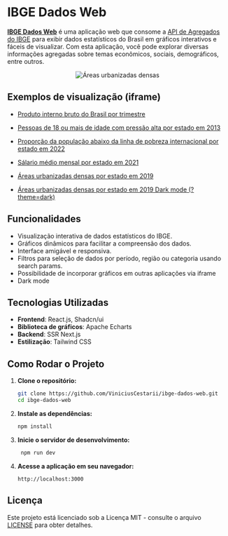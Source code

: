 # IBGE Dados Web

[**IBGE Dados Web**](https://ibge-dados-web.vercel.app/) é uma aplicação web que consome a [API de Agregados do IBGE](https://servicodados.ibge.gov.br/api/docs/agregados) para exibir dados estatísticos do Brasil em gráficos interativos e fáceis de visualizar. Com esta aplicação, você pode explorar diversas informações agregadas sobre temas econômicos, sociais, demográficos, entre outros.

<div align="center">
   
![Áreas urbanizadas densas](https://github.com/user-attachments/assets/5a59e9a1-3c54-476e-b618-8d0e2542ba5b)

</div>

## Exemplos de visualização (iframe)

- [Produto interno bruto do Brasil por trimestre](https://ibge-dados-web.vercel.app/frame?pesquisa=ST&agregado=2072&variavel=933&periodos=202401,202304,202303,202302,202301,202204,202203,202202,202201,202104,202103,202102,202101,202004,202003,202002,202001,201904,201903,201902,201901,201804,201803,201802,201801,201704,201703,201702,201701,201604,201603,201602,201601,201504,201503,201502,201501,201404,201403,201402,201401,201304,201303,201302,201301,201204,201203,201202,201201,201104,201103,201102,201101,201004,201003,201002,201001,200904,200903,200902,200901,200804,200803,200802,200801,200704,200703,200702,200701,200604,200603,200602,200601,200504,200503,200502,200501,200404,200403,200402,200401,200304,200303,200302,200301,200204,200203,200202,200201,200104,200103,200102,200101,200004,200003,200002,200001&nivelGeografico=N1&locais=1)

- [Pessoas de 18 ou mais de idade com pressão alta por estado em 2013](https://ibge-dados-web.vercel.app/frame?pesquisa=XN&agregado=8499&variavel=12426&periodos=2013&nivelGeografico=N3&locais=25,26,24,23,41,51,52,53,50,43,42,35,33,32,31,29,28,27,22,21,17,16,15,14,13,12,11)

- [Proporção da população abaixo da linha de pobreza internacional por estado em 2022](https://ibge-dados-web.vercel.app/frame?pesquisa=C2&agregado=5817&variavel=9617&nivelGeografico=N3&locais=11%2C12%2C13%2C14%2C15%2C16%2C17%2C21%2C22%2C23%2C24%2C25%2C26%2C27%2C28%2C29%2C31%2C32%2C33%2C35%2C41%2C42%2C43%2C50%2C51%2C52%2C53&periodos=2022)

- [Sálario médio mensal por estado em 2021](https://ibge-dados-web.vercel.app/frame?pesquisa=CL&agregado=1685&variavel=1606&periodos=2021&nivelGeografico=N3&locais=11,12,13,14,15,16,17,21,22,23,24,25,26,27,28,29,31,32,33,35,41,42,43,50,51,52,53)

- [Áreas urbanizadas densas por estado em 2019](https://ibge-dados-web.vercel.app/frame?pesquisa=D5&agregado=8418&variavel=12747&periodos=2019&nivelGeografico=N3&locais=11,12,13,14,15,16,17,21,22,23,24,25,27,52,53,51,26,28,29,31,32,33,35,42,43,41,50)

- [Áreas urbanizadas densas por estado em 2019 Dark mode (?theme=dark)](https://ibge-dados-web.vercel.app/frame?pesquisa=D5&agregado=8418&variavel=12747&periodos=2019&nivelGeografico=N3&locais=11,12,13,14,15,16,17,21,22,23,24,25,27,52,53,51,26,28,29,31,32,33,35,42,43,41,50&theme=dark)

## Funcionalidades

- Visualização interativa de dados estatísticos do IBGE.
- Gráficos dinâmicos para facilitar a compreensão dos dados.
- Interface amigável e responsiva.
- Filtros para seleção de dados por período, região ou categoria usando search params.
- Possibilidade de incorporar gráficos em outras aplicações via iframe
- Dark mode

## Tecnologias Utilizadas

- **Frontend**: React.js, Shadcn/ui
- **Biblioteca de gráficos**: Apache Echarts
- **Backend**: SSR Next.js
- **Estilização**: Tailwind CSS

## Como Rodar o Projeto

1. **Clone o repositório:**
   ```bash
   git clone https://github.com/ViniciusCestarii/ibge-dados-web.git
   cd ibge-dados-web
   ```

2. **Instale as dependências:**
   ```bash
   npm install
   ```

3. **Inicie o servidor de desenvolvimento:**
   ```bash
    npm run dev
    ```

4. **Acesse a aplicação em seu navegador:**
    ```
    http://localhost:3000
    ```

## Licença

Este projeto está licenciado sob a Licença MIT - consulte o arquivo [LICENSE](LICENSE) para obter detalhes.

